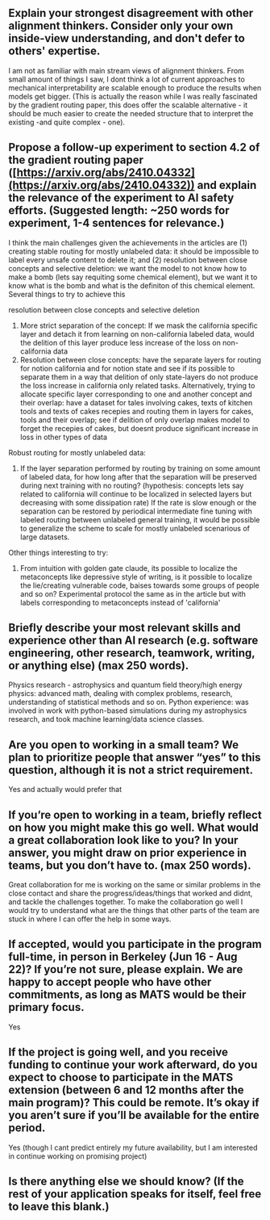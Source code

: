 ## Explain your strongest disagreement with other alignment thinkers. Consider only your own inside-view understanding, and don't defer to others' expertise.

I am not as familiar with main stream views of alignment thinkers. From small amount of things I saw, I dont think a lot of current approaches to mechanical interpretability are scalable enough to produce the results when models get bigger. (This is actually the reason while I was really fascinated by the gradient routing paper, this does offer the scalable alternative - it should be much easier to create the needed structure that to interpret the existing -and quite complex - one). 


## Propose a follow-up experiment to section 4.2 of the gradient routing paper ([https://arxiv.org/abs/2410.04332](https://arxiv.org/abs/2410.04332)) and explain the relevance of the experiment to AI safety efforts. (Suggested length: ~250 words for experiment, 1-4 sentences for relevance.)

I think the main challenges given the achievements in the articles are (1) creating stable routing for mostly unlabeled data: it should be impossible to label every unsafe content to delete it; and (2) resolution between close concepts and selective deletion: we want the model to not know how to make a bomb (lets say requiting some chemical element), but we want it to know what is
the bomb and what is the definiton of this chemical element. Several things to try to achieve this

resolution between close concepts and selective deletion
1. More strict separation of the concept: If we mask the california specific layer and detach it from learning on non-california labeled data, would the delition of this layer produce less increase of the loss on non-california data
2. Resolution between close concepts: have the separate layers for routing for notion california and for notion state and see if its possible to separate them in a way that delition of only state-layers do not produce the loss increase in california only related tasks. Alternatively, trying to allocate specific layer corresponding to one and another concept and their overlap: have a dataset for tales involving cakes, texts of kitchen tools and texts of cakes recepies and routing them in layers for cakes, tools and their overlap; see if delition of only overlap makes model to forget the recepies of cakes, but doesnt produce significant increase in loss in other types of data

Robust routing for mostly unlabeled data: 
1. If the layer separation performed by routing by training on some amount of labeled data, for how long after that the separation will be preserved during next training with no routing? (hypothesis: concepts lets say related to california will continue to be localized in selected layers but decreasing with some dissipation rate) If the rate is slow enough or the separation can be restored by periodical intermediate fine tuning with labeled routing between unlabeled general training, it would be possible to generalize the scheme to scale for mostly unlabeled scenarious of large datasets. 

Other things interesting to try:
1. From intuition with golden gate claude, its possible to localize the metaconcepts like depressive style of writing, is it possible to localize the lie/creating vulnerable code, baises towards some groups of people and so on? Experimental protocol the same as in the article but with labels corresponding to metaconcepts instead of 'california'

## Briefly describe your most relevant skills and experience other than AI research (e.g. software engineering, other research, teamwork, writing, or anything else) (max 250 words).

Physics research - astrophysics and quantum field theory/high energy physics: advanced math, dealing with complex problems, research, understanding of statistical methods and so on. 
Python experience: was involved in work with python-based simulations during my astrophysics research, and took machine learning/data science classes. 

## Are you open to working in a small team? We plan to prioritize people that answer “yes” to this question, although it is not a strict requirement.

Yes and actually would prefer that


## If you’re open to working in a team, briefly reflect on how you might make this go well. What would a great collaboration look like to you? In your answer, you might draw on prior experience in teams, but you don’t have to. (max 250 words).

Great collaboration for me is working on the same or similar problems in the close contact and share the progress/ideas/things that worked and didnt, and tackle the challenges together.  To make the collaboration go well I would try to understand what are the things that other parts of the team are stuck in where I can offer the help in some ways.  


## If accepted, would you participate in the program full-time, in person in Berkeley (Jun 16 - Aug 22)? If you’re not sure, please explain. We are happy to accept people who have other commitments, as long as MATS would be their primary focus.

Yes



## If the project is going well, and you receive funding to continue your work afterward, do you expect to choose to participate in the MATS extension (between 6 and 12 months after the main program)? This could be remote. It’s okay if you aren’t sure if you’ll be available for the entire period.

Yes (though I cant predict entirely my future availability, but I am interested in continue working on promising project)


## Is there anything else we should know? (If the rest of your application speaks for itself, feel free to leave this blank.)










